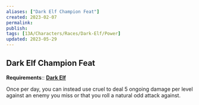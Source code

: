 ```yaml
---
aliases: ["Dark Elf Champion Feat"]
created: 2023-02-07
permalink: 
publish: 
tags: [13A/Characters/Races/Dark-Elf/Power]
updated: 2023-05-29
---
```


## Dark Elf Champion Feat

**Requirements**:: **[Dark Elf](Compendium/13A/Races/Dark-Elf.md)**

Once per day, you can instead use cruel to deal 5 ongoing damage per level against an enemy you miss or that you roll a natural odd attack against.
